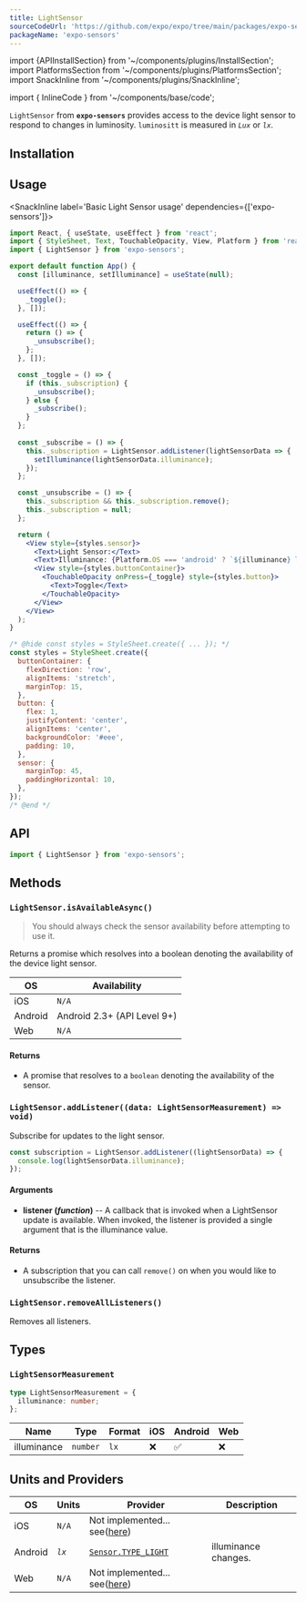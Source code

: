 ```yaml
---
title: LightSensor
sourceCodeUrl: 'https://github.com/expo/expo/tree/main/packages/expo-sensors'
packageName: 'expo-sensors'
---
```


import {APIInstallSection} from '~/components/plugins/InstallSection';
import PlatformsSection from '~/components/plugins/PlatformsSection';
import SnackInline from '~/components/plugins/SnackInline';

import { InlineCode } from '~/components/base/code';

`LightSensor` from **`expo-sensors`** provides access to the device light sensor to respond to changes in luminosity. `luminositt` is measured in _`Lux`_ or _`lx`_.

<PlatformsSection android emulator />

## Installation

<APIInstallSection />

## Usage

<SnackInline label='Basic Light Sensor usage' dependencies={['expo-sensors']}>

```jsx
import React, { useState, useEffect } from 'react';
import { StyleSheet, Text, TouchableOpacity, View, Platform } from 'react-native';
import { LightSensor } from 'expo-sensors';

export default function App() {
  const [illuminance, setIlluminance] = useState(null);

  useEffect(() => {
    _toggle();
  }, []);

  useEffect(() => {
    return () => {
      _unsubscribe();
    };
  }, []);

  const _toggle = () => {
    if (this._subscription) {
      _unsubscribe();
    } else {
      _subscribe();
    }
  };
  
  const _subscribe = () => {
    this._subscription = LightSensor.addListener(lightSensorData => {
      setIlluminance(lightSensorData.illuminance);
    });
  };

  const _unsubscribe = () => {
    this._subscription && this._subscription.remove();
    this._subscription = null;
  };

  return (
    <View style={styles.sensor}>
      <Text>Light Sensor:</Text>
      <Text>Illuminance: {Platform.OS === 'android' ? `${illuminance} lx` : `Only available on Android`}</Text>
      <View style={styles.buttonContainer}>
        <TouchableOpacity onPress={_toggle} style={styles.button}>
          <Text>Toggle</Text>
        </TouchableOpacity>
      </View>
    </View>
  );
}

/* @hide const styles = StyleSheet.create({ ... }); */
const styles = StyleSheet.create({
  buttonContainer: {
    flexDirection: 'row',
    alignItems: 'stretch',
    marginTop: 15,
  },
  button: {
    flex: 1,
    justifyContent: 'center',
    alignItems: 'center',
    backgroundColor: '#eee',
    padding: 10,
  },
  sensor: {
    marginTop: 45,
    paddingHorizontal: 10,
  },
});
/* @end */
```

</SnackInline>

## API

```js
import { LightSensor } from 'expo-sensors';
```

## Methods

### `LightSensor.isAvailableAsync()`

> You should always check the sensor availability before attempting to use it.

Returns a promise which resolves into a boolean denoting the availability of the device light sensor.

| OS      | Availability                |
| ------- | --------------------------- |
| iOS     | `N/A`                       |
| Android | Android 2.3+ (API Level 9+) |
| Web     | `N/A`                       |

#### Returns

- A promise that resolves to a `boolean` denoting the availability of the sensor.

### `LightSensor.addListener((data: LightSensorMeasurement) => void)`

Subscribe for updates to the light sensor.

```js
const subscription = LightSensor.addListener((lightSensorData) => {
  console.log(lightSensorData.illuminance);
});
```

#### Arguments

- **listener (_function_)** -- A callback that is invoked when a LightSensor update is available. When invoked, the listener is provided a single argument that is the illuminance value.

#### Returns

- A subscription that you can call `remove()` on when you would like to unsubscribe the listener.

### `LightSensor.removeAllListeners()`

Removes all listeners.

## Types

### `LightSensorMeasurement`

```typescript
type LightSensorMeasurement = {
  illuminance: number;
};
```

| Name             | Type                                         | Format   | iOS | Android | Web |
| ---------------- | -------------------------------------------- | -------- | --- | ------- | --- |
| illuminance         | `number`                                     | `lx`    | ❌  | ✅      | ❌  |

## Units and Providers

| OS      | Units   | Provider                                                                                                | Description                                                                                                                         |
| ------- | ------- | ------------------------------------------------------------------------------------------------------- | ----------------------------------------------------------------------------------------------------------------------------------- |
| iOS     | `N/A`   | Not implemented... see([here](https://github.com/expo/expo/discussions/18101))
| Android | _`lx`_ | [`Sensor.TYPE_LIGHT`](https://developer.android.com/reference/android/hardware/Sensor#TYPE_LIGHT) | illuminance changes.                                                                                                    |
| Web     | `N/A` |          Not implemented... see([here](https://github.com/expo/expo/discussions/18101))